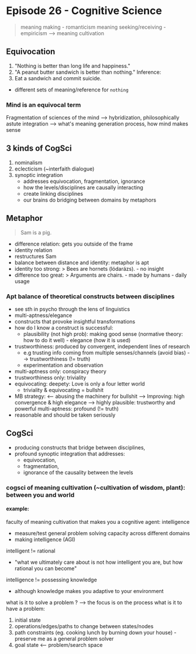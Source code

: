 # Episode 26 - Cognitive Science

> meaning making - romanticism
> meaning seeking/receiving - empiricism
> --> meaning cultivation

## Equivocation
1. "Nothing is better than long life and happiness."
2. "A peanut butter sandwich is better than nothing."
Inference:
3. Eat a sandwich and commit suicide.

+ different sets of meaning/reference for `nothing`

### Mind is an equivocal term
Fragmentation of sciences of the mind
--> hybridization, philosophically astute integration
--> what's meaning generation process, how mind makes sense

## 3 kinds of CogSci

1. nominalism
2. eclecticism (~interfaith dialogue)
3. synoptic integration
     + addresses equivocation, fragmentation, ignorance
     + how the levels/disciplines are causally interacting
     + create linking disciplines
     + our brains do bridging between domains by metaphors

## Metaphor
> Sam is a pig.

+ difference relation: gets you outside of the frame
+ identity relation
+ restructures Sam
+ balance between distance and identity: metaphor is apt  
+ identity too strong: > Bees are hornets (lódarázs).
      - no insight
+ difference too great: > Arguments are chairs.
      - made by humans
      - daily usage

### Apt balance of theoretical constructs between disciplines
+ see sth in psycho through the lens of linguistics
+ multi-aptness/elegance
+ constructs that provoke insightful transformations
+ how do I know a construct is successful:
    + plausibility (not high prob): making good sense (normative theory: how to do it well)
          - elegance (how it is used)
 + trustworthiness: produced by convergent, independent lines of research
      * e.g trusting info coming from multiple senses/channels (avoid bias) --> trustworthiness (!= truth)
      * experimentation and observation
+ multi-aptness only: conspiracy theory
+ trustworthiness only: triviality
+ equivocating: deepety: Love is only a four letter world
     + triviality & equivocating = bullshit
+ MB strategy:
<-- abusing the machinery for bullshit
--> Improving: high convergence & high elegance --> highly plausible: trustworthy and powerful multi-aptness: profound (!= truth)
 + reasonable and should be taken seriously

## CogSci
+ producing constructs that bridge between disciplines,
+ profound synoptic integration that addresses:
    + equivocation,
    + fragmentation,
    + ignorance of the causality between the levels

### cogsci of meaning cultivation (~cultivation of wisdom, plant): between you and world
#### example:

faculty of meaning cultivation that makes you a cognitive agent: intelligence

+ measure/test general problem solving capacity across different domains
+ making intelligence (AGI)

intelligent != rational

+ "what we ultimately care about is not how intelligent you are, but how rational you can become"

intelligence != possessing knowledge
+ although knowledge makes you adaptive to your environment

what is it to solve a problem ? --> the focus is on the process
what is it to have a problem:
1. initial state
2. operations/edges/paths to change between states/nodes
3. path constraints (eg. cooking lunch by burning down your house) - preserve me as a general problem solver
4. goal state
<-- problem/search space




